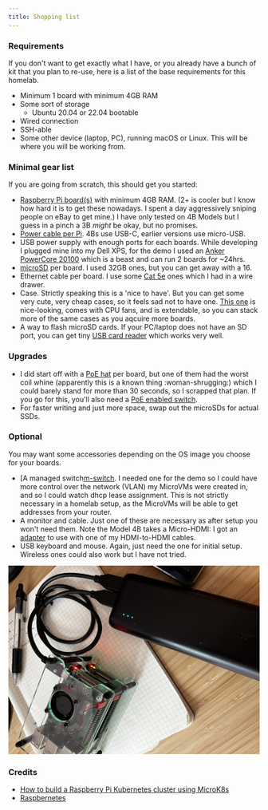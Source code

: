 ```yaml
---
title: Shopping list
---
```


### Requirements

If you don't want to get exactly what I have, or you already have a bunch of kit
that you plan to re-use, here is a list of the base requirements for this homelab.

- Minimum 1 board with minimum 4GB RAM
- Some sort of storage
	- Ubuntu 20.04 or 22.04 bootable
- Wired connection
- SSH-able
- Some other device (laptop, PC), running macOS or Linux. This will be where you
	will be working from.

### Minimal gear list

If you are going from scratch, this should get you started:

- [Raspberry Pi board(s)][4b] with minimum 4GB RAM.
	(2+ is cooler but I know how hard it is to get these nowadays. I spent a day
	aggressively sniping people on eBay to get mine.)
	I have only tested on 4B Models but I guess in a pinch a 3B _might_ be okay, but
	no promises.
- [Power cable per Pi][usb-c]. 4Bs use USB-C, earlier versions use micro-USB.
- USB power supply with enough ports for each boards. While developing I plugged mine
	into my Dell XPS, for the demo I used an [Anker PowerCore 20100][anker] which is
	a beast and can run 2 boards for ~24hrs.
- [microSD][microsd] per board. I used 32GB ones, but you can get away with a 16.
- Ethernet cable per board. I use some [Cat 5e][ethernet] ones which I had in a wire drawer.
- Case. Strictly speaking this is a 'nice to have'. But you can get some very cute, very
	cheap cases, so it feels sad not to have one. [This one][case] is nice-looking,
	comes with CPU fans, and is extendable, so you can stack more of the same cases
	as you aqcuire more boards.
- A way to flash microSD cards. If your PC/laptop does not have an SD port, you can
	get tiny [USB card reader][sd-reader] which works very well.

### Upgrades
- I did start off with a [PoE hat][poe] per board, but one of them had the worst coil
	whine (apparently this is a known thing :woman-shrugging:) which I could barely
	stand for more than 30 seconds, so I scrapped that plan. If you go for this, you'll
	also need a [PoE enabled switch][switch].
- For faster writing and just more space, swap out the microSDs for actual SSDs.

### Optional
You may want some accessories depending on the OS image you choose for your boards.

- [A managed switch[m-switch]. I needed one for the demo so I could have more control over
	the network (VLAN) my MicroVMs were created in, and so I could watch dhcp lease assignment.
	This is not strictly necessary in a homelab setup, as the MicroVMs will be able to
	get addresses from your router.
- A monitor and cable. Just one of these are necessary as after setup you won't need
	them. Note the Model 4B takes a Micro-HDMI: I got an [adapter][hdmi-adapter] to use with one
	of my HDMI-to-HDMI cables.
- USB keyboard and mouse. Again, just need the one for initial setup. Wireless ones
	could also work but I have not tried.

![rig](/img/rig2.jpg)

### Credits

- [How to build a Raspberry Pi Kubernetes cluster using MicroK8s][ubuntu-tutorial]
- [Raspbernetes][raspbernetes]


[4b]: https://thepihut.com/collections/raspberry-pi-boards/products/raspberry-pi-4-model-b
[usb-c]: https://thepihut.com/collections/raspberry-pi-cables/products/usb-a-to-usb-c-cable-1m
[microsd]: https://thepihut.com/products/sandisk-microsd-card-class-10-a1
[anker]: https://www.amazon.co.uk/gp/product/B00VJSGT2A/ref=ppx_yo_dt_b_search_asin_title?ie=UTF8&psc=1
[poe]: https://thepihut.com/collections/raspberry-pi-hats/products/raspberry-pi-poe-plus-hat
[switch]: https://www.amazon.co.uk/gp/product/B076982FVC/ref=ppx_yo_dt_b_search_asin_title?ie=UTF8&th=1
[m-switch]: https://www.amazon.co.uk/gp/product/B08DVFMCK4/ref=ppx_yo_dt_b_asin_title_o00_s01?ie=UTF8&psc=1
[ethernet]: https://thepihut.com/products/rj45-cat5e-ethernet-lan-cable-2m-blue
[case]: https://thepihut.com/collections/raspberry-pi-cases/products/cluster-case-for-raspberry-pi
[sd-reader]: https://thepihut.com/collections/raspberry-pi-sd-cards-and-adapters/products/mini-usb-2-0-microsd-card-reader
[hdmi-adapter]: https://thepihut.com/collections/raspberry-pi-cables/products/hdmi-to-micro-hdmi-adapter-cable-160mm
[ubuntu-tutorial]: https://ubuntu.com/tutorials/how-to-kubernetes-cluster-on-raspberry-pi?&_ga=2.92060063.463304713.1653983297-30417302.1648472081#1-overview
[raspbernetes]: https://github.com/cloud-native-skunkworks/raspernetes
